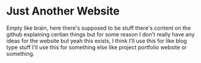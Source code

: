 # Just Another Website

Empty like brain, here there's supposed to be stuff there's content on the github explaining certian things but for some reason I don't really have any ideas for the website but yeah this exists, I think I'll use this for like blog type stuff I'll use this for something else like project portfolio website or something.


